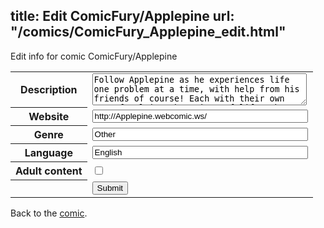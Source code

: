title: Edit ComicFury/Applepine
url: "/comics/ComicFury_Applepine_edit.html"
---
Edit info for comic ComicFury/Applepine

<form name="comic" action="http://gaepostmail.appspot.com/comic/" method="post">
<table class="comicinfo">
<tr>
<th>Description</th><td><textarea name="description" cols="40" rows="3">Follow Applepine as he experiences life one problem at a time, with help from his friends of course! Each with their own way of solving the enigma of life, they help Applepine find his way through trouble, girls, and adventure in this ongoing series.</textarea></td>
</tr>
<tr>
<th>Website</th><td><input type="text" name="url" value="http://Applepine.webcomic.ws/" size="40"/></td>
</tr>
<tr>
<th>Genre</th><td><input type="text" name="genre" value="Other" size="40"/></td>
</tr>
<tr>
<th>Language</th><td><input type="text" name="language" value="English" size="40"/></td>
</tr>
<tr>
<th>Adult content</th><td><input type="checkbox" name="adult" value="adult" /></td>
</tr>
<tr>
<th></th><td>
<input type="hidden" name="comic" value="ComicFury_Applepine" />
<input type="submit" name="submit" value="Submit" />
</td>
</tr>
</table>
</form>

Back to the [comic](ComicFury_Applepine.html).
